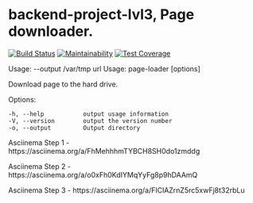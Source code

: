 # backend-project-lvl3, Page downloader. 
[![Build Status](https://travis-ci.org/mitry1974/backend-project-lvl3.svg?branch=master)](https://travis-ci.org/mitry1974/backend-project-lvl3)
[![Maintainability](https://api.codeclimate.com/v1/badges/f87db390ac5a9bc7657b/maintainability)](https://codeclimate.com/github/mitry1974/backend-project-lvl3/maintainability)
[![Test Coverage](https://api.codeclimate.com/v1/badges/f87db390ac5a9bc7657b/test_coverage)](https://codeclimate.com/github/mitry1974/backend-project-lvl3/test_coverage)

Usage:
 --output /var/tmp url
  Usage: page-loader [options] <url>

  Download <url> page to the hard drive.

  Options:

    -h, --help           output usage information
    -V, --version        output the version number
    -o, --output         Output directory

<p>Asciinema Step 1 - https://asciinema.org/a/FhMehhhmTYBCH8SH0do1zmddg</p>
<p>Asciinema Step 2 - https://asciinema.org/a/o0xFh0KdIYMqYyFg8p9hDAAmQ</p>
<p>Asciinema Step 3 - https://asciinema.org/a/FIClAZrnZ5rc5xwFj8t32rbLu</p>